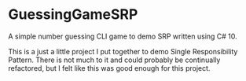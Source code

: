 # GuessingGameSRP
A simple number guessing CLI game to demo SRP written using C# 10.

This is a just a little project I put together to demo Single Responsibility Pattern. There is not much to it and could probably be continually refactored, but I felt like this was good enough for this project.

